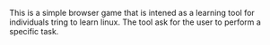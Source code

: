 This is a simple browser game that is intened as a learning tool for individuals tring to learn linux. The tool ask for the user to perform a specific task. 

